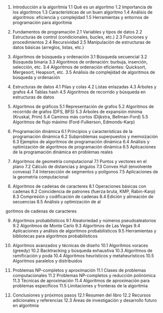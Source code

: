 1. Introducción a la algoritmia
   1.1 Qué es un algoritmo
   1.2 Importancia de los algoritmos
   1.3 Características de un buen algoritmo
   1.4 Análisis de algoritmos: eficiencia y complejidad
   1.5 Herramientas y entornos de programación para algoritmia

2. Fundamentos de programación
   2.1 Variables y tipos de datos
   2.2 Estructuras de control (condicionales, bucles, etc.)
   2.3 Funciones y procedimientos
   2.4 Recursividad
   2.5 Manipulación de estructuras de datos básicas (arreglos, listas, etc.)

3. Algoritmos de búsqueda y ordenación
   3.1 Búsqueda secuencial
   3.2 Búsqueda binaria
   3.3 Algoritmos de ordenación: burbuja, inserción, selección, etc.
   3.4 Algoritmos de ordenación eficientes: Quicksort, Mergesort, Heapsort, etc.
   3.5 Análisis de complejidad de algoritmos de búsqueda y ordenación

4. Estructuras de datos
   4.1 Pilas y colas
   4.2 Listas enlazadas
   4.3 Árboles y grafos
   4.4 Tablas hash
   4.5 Algoritmos de recorrido y búsqueda en estructuras de datos

5. Algoritmos de gráficos
   5.1 Representación de grafos
   5.2 Algoritmos de recorrido de grafos (DFS, BFS)
   5.3 Árboles de expansión mínima (Kruskal, Prim)
   5.4 Caminos más cortos (Dijkstra, Bellman-Ford)
   5.5 Algoritmos de flujo máximo (Ford-Fulkerson, Edmonds-Karp)

6. Programación dinámica
   6.1 Principios y características de la programación dinámica
   6.2 Subproblemas superpuestos y memoización
   6.3 Ejemplos de algoritmos de programación dinámica
   6.4 Análisis y optimización de algoritmos de programación dinámica
   6.5 Aplicaciones de la programación dinámica en problemas reales

7. Algoritmos de geometría computacional
   7.1 Puntos y vectores en el plano
   7.2 Cálculo de distancias y ángulos
   7.3 Convex Hull (envolvente convexa)
   7.4 Intersección de segmentos y polígonos
   7.5 Aplicaciones de la geometría computacional

8. Algoritmos de cadenas de caracteres
   8.1 Operaciones básicas con cadenas
   8.2 Coincidencia de patrones (fuerza bruta, KMP, Rabin-Karp)
   8.3 Compresión y codificación de cadenas
   8.4 Edición y alineación de secuencias
   8.5 Análisis y optimización de al

goritmos de cadenas de caracteres

9. Algoritmos probabilísticos
   9.1 Aleatoriedad y números pseudoaleatorios
   9.2 Algoritmos de Monte Carlo
   9.3 Algoritmos de Las Vegas
   9.4 Aplicaciones y análisis de algoritmos probabilísticos
   9.5 Herramientas y bibliotecas para algoritmos probabilísticos

10. Algoritmos avanzados y técnicas de diseño
    10.1 Algoritmos voraces (greedy)
    10.2 Backtracking y búsqueda exhaustiva
    10.3 Algoritmos de ramificación y poda
    10.4 Algoritmos heurísticos y metaheurísticos
    10.5 Algoritmos paralelos y distribuidos

11. Problemas NP-completos y aproximación
    11.1 Clases de problemas computacionales
    11.2 Problemas NP-completos y reducción polinómica
    11.3 Técnicas de aproximación
    11.4 Algoritmos de aproximación para problemas específicos
    11.5 Limitaciones y fronteras de la algoritmia

12. Conclusiones y próximos pasos
    12.1 Resumen del libro
    12.2 Recursos adicionales y referencias
    12.3 Áreas de investigación y desarrollo futuro en algoritmia